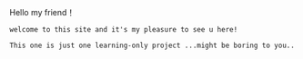 Hello my friend！

    welcome to this site and it's my pleasure to see u here!

    This one is just one learning-only project ...might be boring to you..
